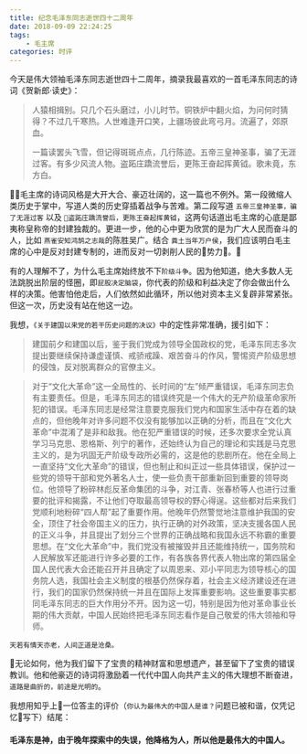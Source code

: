 ```yaml
---
title: 纪念毛泽东同志逝世四十二周年
date: 2018-09-09 22:24:25
tags:
	- 毛主席
categories: 时评
---
```


今天是伟大领袖毛泽东同志逝世四十二周年，摘录我最喜欢的一首毛泽东同志的诗词《贺新郎·读史》：

> 人猿相揖别。只几个石头磨过，小儿时节。铜铁炉中翻火焰，为问何时猜得？不过几千寒热。人世难逢开口笑，上疆场彼此弯弓月。流遍了，郊原血。
> 
> 一篇读罢头飞雪，但记得斑斑点点，几行陈迹。五帝三皇神圣事，骗了无涯过客。有多少风流人物。盗跖庄蹻流誉后，更陈王奋起挥黄钺。歌未竟，东方白。

<!---more --->

毛主席的诗词风格是大开大合、豪迈壮阔的，这一篇也不例外。第一段微缩人类历史于掌中，写道人类的历史穿插着战争与苦难。第二段写道 `五帝三皇神圣事，骗了无涯过客` 以及 `盗跖庄蹻流誉后，更陈王奋起挥黄钺`，这两句话道出毛主席的心底是鄙夷称皇称帝的封建独裁的。更进一步，他的心中更为欣赏的是为广大人民而奋斗的人，比如 `燕雀安知鸿鹄之志哉`的陈胜吴广。结合 `粪土当年万户侯`，我们应该明白毛主席的心中是反对封建专制的，进而反对一切剥削人民的势力。

有的人理解不了，为什么毛主席始终放不下`阶级斗争`。因为他知道，绝大多数人无法跳脱出阶层的怪圈，即`屁股决定脑袋`，你代表的阶级和利益决定了你会做出什么样的决策。他害怕他走后，人们依然如此循环，所以他对资本主义复辟非常紧张。但这一次，历史没有站在他这一边。

我想，`《关于建国以来党的若干历史问题的决议》`中的定性非常准确，援引如下：

> 建国前夕和建国以后，鉴于我们党成为领导全国政权的党，毛泽东同志多次提出要继续保持谦虚谨慎、戒骄戒躁、艰苦奋斗的作风，警惕资产阶级思想的侵蚀，反对脱离群众的官僚主义。

> 对于“文化大革命”这一全局性的、长时间的“左”倾严重错误，毛泽东同志负有主要责任。但是，毛泽东同志的错误终究是一个伟大的无产阶级革命家所犯的错误。毛泽东同志是经常注意要克服我们党内和国家生活中存在着的缺点的，但他晚年对许多问题不仅没有能够加以正确的分析，而且在“文化大革命”中混淆了是非和敌我。他在犯严重错误的时候，还多次要求全党认真学习马克思、恩格斯、列宁的著作，还始终认为自己的理论和实践是马克思主义的，是为巩固无产阶级专政所必需的，这是他的悲剧所在。他在全局上一直坚持“文化大革命”的错误，但也制止和纠正过一些具体错误，保护过一些党的领导干部和党外著名人士，使一些负责干部重新回到重要的领导岗位。他领导了粉碎林彪反革命集团的斗争，对江青、张春桥等人也进行过重要的批评和揭露，不让他们夺取最高领导权的野心得逞。这些都对后来我们党顺利地粉碎“四人帮”起了重要作用。他晚年仍然警觉地注意维护我国的安全，顶住了社会帝国主义的压力，执行正确的对外政策，坚决支援各国人民的正义斗争，并且提出了划分三个世界的正确战略和我国永远不称霸的重要思想。在“文化大革命”中，我们党没有被摧毁并且还能维持统一，国务院和人民解放军还能进行许多必要的工作，有各族各界代表人物出席的第四届全国人民代表大会还能召开并且确定了以周恩来、邓小平同志为领导核心的国务院人选，我国社会主义制度的根基仍然保存着，社会主义经济建设还在进行，我们的国家仍然保持统一并且在国际上发挥重要影响。这些重要事实都同毛泽东同志的巨大作用分不开。因为这一切，特别是因为他对革命事业长期的伟大贡献，中国人民始终把毛泽东同志看作是自己敬爱的伟大领袖和导师。

`天若有情天亦老，人间正道是沧桑。`

无论如何，他为我们留下了宝贵的精神财富和思想遗产，甚至留下了宝贵的错误教训。他和他豪迈的诗词将激励着一代代中国人向共产主义的伟大理想不断奋进，`道路是曲折的，前途是光明的`。

我想用知乎上一位答主的评价（`你认为最伟大的中国人是谁？`问题已被和谐，仅凭记忆写下）结尾：

#### 毛泽东是神，由于晚年探索中的失误，他降格为人，所以他是最伟大的中国人。

  
